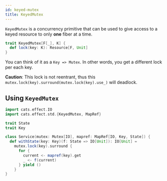 ```yaml
---
id: keyed-mutex
title: KeyedMutex
---
```


`KeyedMutex` is a concurrency primitive that can be used to give access to a keyed resource
to only **one** fiber at a time.

```scala
trait KeyedMutex[F[_], K] {
  def lock(key: K): Resource[F, Unit]
}
```

You can think of it as a `Key => Mutex`.
In other words, you get a different lock per each key.

**Caution**: This lock is not reentrant, thus this
`mutex.lock(key).surround(mutex.lock(key).use_)`
will deadlock.

## Using `KeyedMutex`

```scala mdoc:silent
import cats.effect.IO
import cats.effect.std.{KeyedMutex, MapRef}

trait State
trait Key

class Service(mutex: Mutex[IO], mapref: MapRef[IO, Key, State]) {
  def withState(key: Key)(f: State => IO[Unit]): IO[Unit] =
    mutex.lock(key).surround {
      for {
        current <- mapref(key).get
        _ <- f(current)
      } yield ()
    }
}
```
